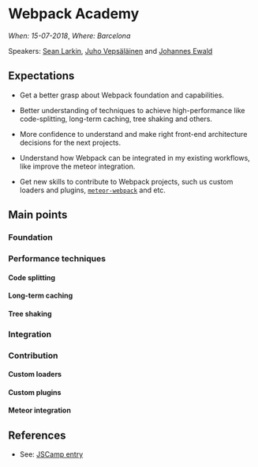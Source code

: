 # Webpack Academy

*When: 15-07-2018*, *Where: Barcelona*

Speakers: [Sean Larkin](https://jscamp.tech/workshops/webpack-academy/#speaker-1), [Juho Vepsäläinen](https://jscamp.tech/workshops/webpack-academy/#speaker-2) and [Johannes Ewald](https://jscamp.tech/workshops/webpack-academy/#speaker-3)

## Expectations

- Get a better grasp about Webpack foundation and capabilities.

- Better understanding of techniques to achieve high-performance like code-splitting, long-term caching, tree shaking and others.

- More confidence to understand and make right front-end architecture decisions for the next projects.

- Understand how Webpack can be integrated in my existing workflows, like improve the meteor integration.

- Get new skills to contribute to Webpack projects, such us custom loaders and plugins, [`meteor-webpack`](https://github.com/ardatan/meteor-webpack) and etc.

## Main points

### Foundation

### Performance techniques

#### Code splitting

#### Long-term caching

#### Tree shaking

### Integration

### Contribution

#### Custom loaders

#### Custom plugins

#### Meteor integration

## References

- See: [JSCamp entry](https://jscamp.tech/workshops/webpack-academy/)
